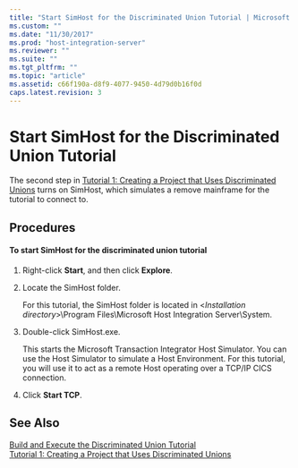 ```yaml
---
title: "Start SimHost for the Discriminated Union Tutorial | Microsoft Docs"
ms.custom: ""
ms.date: "11/30/2017"
ms.prod: "host-integration-server"
ms.reviewer: ""
ms.suite: ""
ms.tgt_pltfrm: ""
ms.topic: "article"
ms.assetid: c66f190a-d8f9-4077-9450-4d79d0b16f0d
caps.latest.revision: 3
---
```

# Start SimHost for the Discriminated Union Tutorial
The second step in [Tutorial 1: Creating a Project that Uses Discriminated Unions](../core/tutorial-1-creating-a-project-that-uses-discriminated-unions.md) turns on SimHost, which simulates a remove mainframe for the tutorial to connect to.  
  
## Procedures  
  
#### To start SimHost for the discriminated union tutorial  
  
1.  Right-click **Start**, and then click **Explore**.  
  
2.  Locate the SimHost folder.  
  
     For this tutorial, the SimHost folder is located in \<*Installation directory*>\Program Files\Microsoft Host Integration Server\System.  
  
3.  Double-click SimHost.exe.  
  
     This starts the Microsoft Transaction Integrator Host Simulator. You can use the Host Simulator to simulate a Host Environment. For this tutorial, you will use it to act as a remote Host operating over a TCP/IP CICS connection.  
  
4.  Click **Start TCP**.  
  
## See Also  
 [Build and Execute the Discriminated Union Tutorial](../core/build-and-execute-the-discriminated-union-tutorial.md)   
 [Tutorial 1: Creating a Project that Uses Discriminated Unions](../core/tutorial-1-creating-a-project-that-uses-discriminated-unions.md)